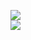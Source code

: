 [![](https://img.shields.io/badge/Made%20With-Github%20Spray-lightgrey.svg?style=for-the-badge&logo=github)](https://github.com/Annihil/github-spray#5879)  
[![](https://i.imgur.com/2DrTn0Z.gif)](https://github.com/Annihil/github-spray)